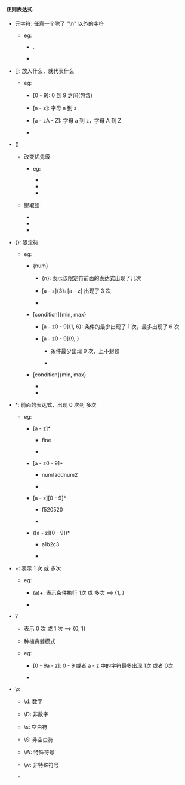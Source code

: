<h4 id="#">正则表达式</h4>

* 元字符: 任意一个除了 "\n" 以外的字符

    * eg:
    
        * .
    
        * 
    
* []: 放入什么，就代表什么

    * eg:

        * [0 - 9]: 0 到 9 之间(包含)
        
        * [a - z]: 字母 a 到 z
        
        * [a - zA - Z]: 字母 a 到 z，字母 A 到 Z
        
        * 
        
* ()

    * 改变优先级
    
        * eg:
        
            * 
            
            * 
            
            * 
    
    * 提取组 
    
        *
        
        *
        
        *
    
* {}: 限定符

    * eg:
    
        * {num}
            
            * {n}: 表示该限定符前面的表达式出现了几次
        
            * [a - z]{3}: [a - z] 出现了 3 次
        
            * 
        
        * [condition]{min, max}
        
            * [a - z0 - 9]{1, 6}: 条件的最少出现了 1 次，最多出现了 6 次
            
            * [a - z0 - 9]{9, }
            
                * 条件最少出现 9 次，上不封顶
                
                * 
            
        * [condition]{min, max}
        
            *
            
            *

* *: 前面的表达式，出现 0 次到 多次

    * eg:  
    
        * [a - z]*
        
            * fine
            
            * 
        
        * [a - z0 - 9]*
        
            * num1addnum2
            
            * 
        
        * [a - z][0 - 9]*
        
            * f520520
        
            * 
        
        * ([a - z][0 - 9])*
        
            * a1b2c3

            *
            
* +: 表示 1 次 或 多次

    * eg: 
    
        * (a)+: 表示条件执行 1次 或 多次 ==> {1, }
        
        * 
        
* ? 

    * 表示 0 次 或 1 次 ==> {0, 1}
    
    * 种植贪婪模式

    * eg: 
    
        * [0 - 9a - z]: 0 - 9 或者 a - z 中的字符最多出现 1次 或者  0次 
        
        * 
        
* \x

    * \d: 数字
    
    * \D: 非数字
    
    * \s: 空白符
    
    * \S: 非空白符
    
    * \W: 特殊符号
    
    * \w: 非特殊符号
    
    * 
    
            
        
        
        
        
        




































        
        
        
        
        
        
        
        
        
        
        
        
        